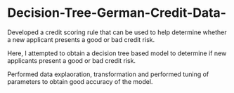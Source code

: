 # Decision-Tree-German-Credit-Data-

Developed a credit scoring rule that can be used to help determine whether a new applicant presents a good or bad credit risk. 

Here, I attempted to obtain a decision tree based model to determine if new applicants present a good or bad credit risk.

Performed data explaoration, transformation and performed tuning of parameters to obtain good accuracy of the model.
